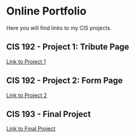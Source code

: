 # Online Portfolio

Here you will find links to my CIS projects. 

## CIS 192 - Project 1: Tribute Page

  [Link to Project 1](https://stephenc-5.github.io/tributepage/) 

## CIS 192 - Project 2: Form Page

  [Link to Project 2](http://www.google.com) 

## CIS 193 - Final Project

  [Link to Final Project](http://www.google.com) 
